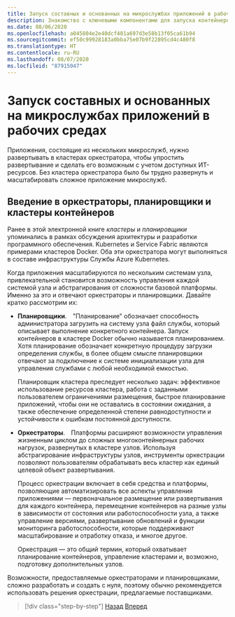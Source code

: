 ```yaml
---
title: Запуск составных и основанных на микрослужбах приложений в рабочих средах
description: Знакомство с ключевыми компонентами для запуска контейнерных приложений в рабочей среде
ms.date: 08/06/2020
ms.openlocfilehash: a045804e2e40dcf401a697d3e58b13f05ca61b94
ms.sourcegitcommit: ef50c99928183a0bba75e07b9f22895cd4c480f8
ms.translationtype: HT
ms.contentlocale: ru-RU
ms.lasthandoff: 08/07/2020
ms.locfileid: "87915047"
---
```

# <a name="run-composed-and-microservices-based-applications-in-production-environments"></a>Запуск составных и основанных на микрослужбах приложений в рабочих средах

Приложения, состоящие из нескольких микрослужб, нужно развертывать в кластерах оркестратора, чтобы упростить развертывание и сделать его возможным с учетом доступных ИТ-ресурсов. Без кластера оркестратора было бы трудно развернуть и масштабировать сложное приложение микрослужб.

## <a name="introduction-to-orchestrators-schedulers-and-container-clusters"></a>Введение в оркестраторы, планировщики и кластеры контейнеров

Ранее в этой электронной книге *кластеры* и *планировщики* упоминались в рамках обсуждения архитектуры и разработки программного обеспечения. Kubernetes и Service Fabric являются примерами кластеров Docker. Оба эти оркестратора могут выполняться в составе инфраструктуры Службы Azure Kubernetes.

Когда приложения масштабируются по нескольким системам узла, привлекательной становится возможность управления каждой системой узла и абстрагирования от сложности базовой платформы. Именно за это и отвечают оркестраторы и планировщики. Давайте кратко рассмотрим их:

- **Планировщики**. "Планирование" обозначает способность администратора загрузить на систему узла файл службы, который описывает выполнение конкретного контейнера. Запуск контейнеров в кластере Docker обычно называется планированием. Хотя планирование обозначает конкретную процедуру загрузки определения службы, в более общем смысле планировщики отвечают за подключение к системе инициализации узла для управления службами с любой необходимой емкостью.

   Планировщик кластера преследует несколько задач: эффективное использование ресурсов кластера, работа с заданными пользователем ограничениями размещения, быстрое планирование приложений, чтобы они не оставались в состоянии ожидания, а также обеспечение определенной степени равнодоступности и устойчивости к ошибкам постоянной доступности.

- **Оркестраторы**. Платформы расширяют возможности управления жизненным циклом до сложных многоконтейнерных рабочих нагрузок, развернутых в кластере узлов. Используя абстрагирование инфраструктуры узлов, инструменты оркестрации позволяют пользователям обрабатывать весь кластер как единый целевой объект развертывания.

   Процесс оркестрации включает в себя средства и платформы, позволяющие автоматизировать все аспекты управления приложениями — первоначальное размещение или развертывания для каждого контейнера, перемещение контейнеров на разные узлы в зависимости от состояния или работоспособности узла, а также управление версиями, развертывание обновлений и функции мониторинга работоспособности, которые поддерживают масштабирование и отработку отказа, и многое другое.

   Оркестрация — это общий термин, который охватывает планирование контейнеров, управление кластерами и, возможно, подготовку дополнительных узлов.

Возможности, предоставляемые оркестраторами и планировщиками, сложно разработать и создать с нуля, поэтому обычно рекомендуется использовать решения оркестрации, предлагаемые поставщиками.

>[!div class="step-by-step"]
>[Назад](index.md)
>[Вперед](manage-production-docker-environments.md)
